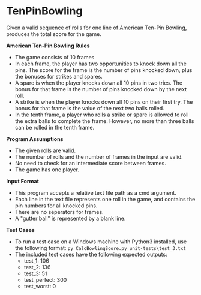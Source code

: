 # TenPinBowling
Given a valid sequence of rolls for one line of American Ten-Pin Bowling, produces the total score for the game.

**American Ten-Pin Bowling Rules**
- The game consists of 10 frames
- In each frame, the player has two opportunities to knock down all the pins. The score for the frame is the number of pins knocked down, plus the bonuses for strikes and spares.
- A spare is when the player knocks down all 10 pins in two tries. The bonus for that frame is the number of pins knocked down by the next roll.
- A strike is when the player knocks down all 10 pins on their first try. The bonus for that frame is the value of the next two balls rolled.
- In the tenth frame, a player who rolls a strike or spare is allowed to roll the extra balls to complete the frame. However, no more than three balls can be rolled in the tenth frame.

**Program Assumptions**
- The given rolls are valid.
- The number of rolls and the number of frames in the input are valid.
- No need to check for an intermediate score between frames.
- The game has one player.

**Input Format**
- This program accepts a relative text file path as a cmd argument.
- Each line in the text file represents one roll in the game, and contains the pin numbers for all knocked pins.
- There are no seperators for frames.
- A "gutter ball" is represented by a blank line.

**Test Cases**
- To run a test case on a Windows machine with Python3 installed, use the following format:
  `py CalcBowlingScore.py unit-tests\test_3.txt`
- The included test cases have the following expected outputs:
  - test_1: 106
  - test_2: 136
  - test_3: 51
  - test_perfect: 300
  - test_worst: 0
